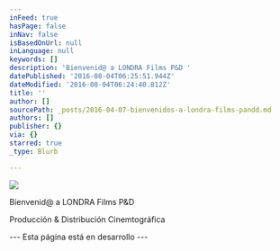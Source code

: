 ```yaml
---
inFeed: true
hasPage: false
inNav: false
isBasedOnUrl: null
inLanguage: null
keywords: []
description: 'Bienvenid@ a LONDRA Films P&D '
datePublished: '2016-08-04T06:25:51.944Z'
dateModified: '2016-08-04T06:24:40.812Z'
title: ''
author: []
sourcePath: _posts/2016-04-07-bienvenidos-a-londra-films-pandd.md
authors: []
publisher: {}
via: {}
starred: true
_type: Blurb

---
```

![](https://the-grid-user-content.s3-us-west-2.amazonaws.com/98250839-c6b8-4f09-9018-be83694d7a2f.png)

Bienvenid@ a LONDRA Films P&D 

Producción & Distribución Cinemtográfica

--- Esta página está en desarrollo ---